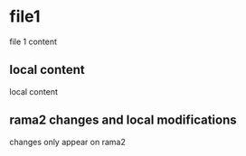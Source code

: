 # file1
file 1 content

## local content
local content
 
 ## rama2 changes and local modifications
 changes only appear on rama2